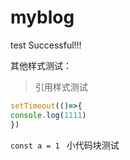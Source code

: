 # myblog
test Successful!!!

其他样式测试：

> 引用样式测试

``` js
setTimeout(()=>{
console.log(1111)
})
```

`const a = 1 ` 小代码块测试


